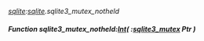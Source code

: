 _[sqlite](../../modules/sqlite/sqlite-module.md):[sqlite](../../modules/sqlite/sqlite-module.md).sqlite3\_mutex\_notheld_
##### Function sqlite3\_mutex\_notheld:[Int](../../modules/wonkey/wonkey-types-int.md)( :[sqlite3_mutex](../../modules/sqlite/sqlite-sqlite3_mutex.md) Ptr )
